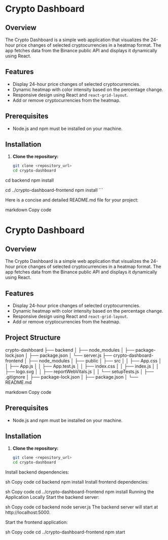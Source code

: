 # Crypto Dashboard

## Overview

The Crypto Dashboard is a simple web application that visualizes the 24-hour price changes of selected cryptocurrencies in a heatmap format. The app fetches data from the Binance public API and displays it dynamically using React.

## Features

- Display 24-hour price changes of selected cryptocurrencies.
- Dynamic heatmap with color intensity based on the percentage change.
- Responsive design using React and `react-grid-layout`.
- Add or remove cryptocurrencies from the heatmap.


## Prerequisites

- Node.js and npm must be installed on your machine.

## Installation

1. **Clone the repository:**

   ```sh
   git clone <repository_url>
   cd crypto-dashboard

cd backend
npm install

cd ../crypto-dashboard-frontend
npm install
    ```


Here is a concise and detailed README.md file for your project:

markdown
Copy code
# Crypto Dashboard

## Overview

The Crypto Dashboard is a simple web application that visualizes the 24-hour price changes of selected cryptocurrencies in a heatmap format. The app fetches data from the Binance public API and displays it dynamically using React.

## Features

- Display 24-hour price changes of selected cryptocurrencies.
- Dynamic heatmap with color intensity based on the percentage change.
- Responsive design using React and `react-grid-layout`.
- Add or remove cryptocurrencies from the heatmap.

## Project Structure

crypto-dashboard
├── backend
│ ├── node_modules
│ ├── package-lock.json
│ ├── package.json
│ └── server.js
├── crypto-dashboard-frontend
│ ├── node_modules
│ ├── public
│ ├── src
│ │ ├── App.css
│ │ ├── App.js
│ │ ├── App.test.js
│ │ ├── index.css
│ │ ├── index.js
│ │ ├── logo.svg
│ │ ├── reportWebVitals.js
│ │ └── setupTests.js
│ ├── .gitignore
│ ├── package-lock.json
│ ├── package.json
│ └── README.md

markdown
Copy code

## Prerequisites

- Node.js and npm must be installed on your machine.

## Installation

1. **Clone the repository:**

   ```sh
   git clone <repository_url>
   cd crypto-dashboard
Install backend dependencies:

sh
Copy code
cd backend
npm install
Install frontend dependencies:

sh
Copy code
cd ../crypto-dashboard-frontend
npm install
Running the Application Locally
Start the backend server:

sh
Copy code
cd backend
node server.js
The backend server will start at http://localhost:5000.

Start the frontend application:

sh
Copy code
cd ../crypto-dashboard-frontend
npm start
